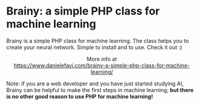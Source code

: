 Brainy: a simple PHP class for machine learning
===========
<p>
Brainy is a simple PHP class for machine learning. The class helps you to create your neural network. Simple to install and to use. Check it out :)
</p>
<p align="center">
More info at <br />
<a href="https://www.danielefavi.com/brainy-a-simple-php-class-for-machine-learning/">https://www.danielefavi.com/brainy-a-simple-php-class-for-machine-learning/</a>
</p>
<p>
Note: if you are a web developer and you have just started studying AI, Brainy can be helpful to make the first steps in machine learning; <b>but there is no other good reason to use PHP for machine learning!</b>
</p>
